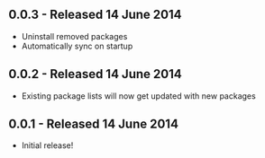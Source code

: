 ## 0.0.3 - Released 14 June 2014
* Uninstall removed packages
* Automatically sync on startup

## 0.0.2 - Released 14 June 2014
* Existing package lists will now get updated with new packages

## 0.0.1 - Released 14 June 2014
* Initial release!
